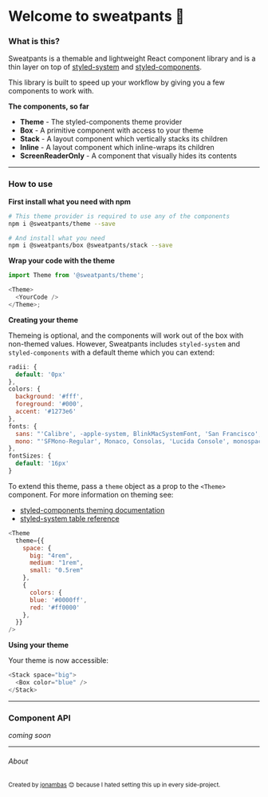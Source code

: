 # Welcome to sweatpants 🙂

### What is this?

Sweatpants is a themable and lightweight React component library and is a thin layer on top of [styled-system](https://styled-system.com/) and [styled-components](https://styled-components.com/).

This library is built to speed up your workflow by giving you a few components to work with.

**The components, so far**

- **Theme** - The styled-components theme provider
- **Box** - A primitive component with access to your theme
- **Stack** - A layout component which vertically stacks its children
- **Inline** - A layout component which inline-wraps its children
- **ScreenReaderOnly** - A component that visually hides its contents

---

### How to use

**First install what you need with npm**

```bash
# This theme provider is required to use any of the components
npm i @sweatpants/theme --save

# And install what you need
npm i @sweatpants/box @sweatpants/stack --save
```

**Wrap your code with the theme**

```js
import Theme from '@sweatpants/theme';

<Theme>
  <YourCode />
</Theme>;
```

**Creating your theme**

Themeing is optional, and the components will work out of the box with non-themed values. However, Sweatpants includes `styled-system` and `styled-components` with a default theme which you can extend:

```js
radii: {
  default: '0px'
},
colors: {
  background: '#fff',
  foreground: '#000',
  accent: '#1273e6'
},
fonts: {
  sans: "'Calibre', -apple-system, BlinkMacSystemFont, 'San Francisco', 'Segoe UI', Roboto, Helvetica, sans-serif",
  mono: "'SFMono-Regular', Monaco, Consolas, 'Lucida Console', monospace"
},
fontSizes: {
  default: '16px'
}
```

To extend this theme, pass a `theme` object as a prop to the `<Theme>` component. For more information on theming see:

- [styled-components theming documentation](https://styled-components.com/docs/advanced)
- [styled-system table reference](https://styled-system.com/table)

```js
<Theme
  theme={{
    space: {
      big: "4rem",
      medium: "1rem",
      small: "0.5rem"
    },
    {
      colors: {
      blue: '#0000ff',
      red: '#ff0000'
    },
  }}
/>
```

**Using your theme**

Your theme is now accessible:

```js
<Stack space="big">
  <Box color="blue" />
</Stack>
```

---

### Component API

_coming soon_

---

###### About

<small>Created by [jonambas](https://jonambas.com) 😊 because I hated setting this up in every side-project.</small>
